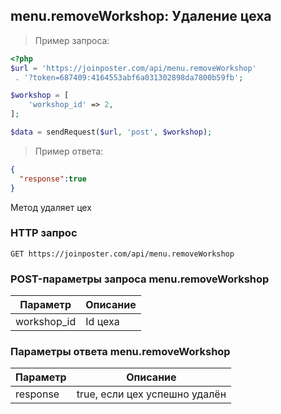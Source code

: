 ## menu.removeWorkshop: Удаление цеха

> Пример запроса:

```php
<?php
$url = 'https://joinposter.com/api/menu.removeWorkshop'
 . '?token=687409:4164553abf6a031302898da7800b59fb';

$workshop = [
    'workshop_id' => 2,
];

$data = sendRequest($url, 'post', $workshop);
```

> Пример ответа:

```json
{  
  "response":true
}
```

Метод удаляет цех

### HTTP запрос

`GET https://joinposter.com/api/menu.removeWorkshop`

### POST-параметры запроса menu.removeWorkshop

Параметр | Описание
-------- | --------
workshop_id | Id цеха

### Параметры ответа menu.removeWorkshop

Параметр | Описание
-------- | --------
response | true, если цех успешно удалён
